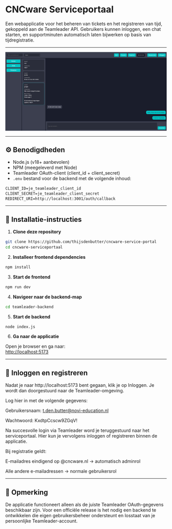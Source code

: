 # CNCware Serviceportaal

Een webapplicatie voor het beheren van tickets en het registreren van tijd, gekoppeld aan de Teamleader API. Gebruikers kunnen inloggen, een chat starten, en supportminuten automatisch laten bijwerken op basis van tijdregistratie.

---

![Screenshot van de chatinterface](./src/assets/screenshot-chats.png)

---

## ⚙️ Benodigdheden

- Node.js (v18+ aanbevolen)
- NPM (meegeleverd met Node)
- Teamleader OAuth-client (client_id + client_secret)
- `.env` bestand voor de backend met de volgende inhoud:

```env
CLIENT_ID=je_teamleader_client_id
CLIENT_SECRET=je_teamleader_client_secret
REDIRECT_URI=http://localhost:3001/auth/callback
```

---

## 🚀 Installatie-instructies

1. **Clone deze repository**

```bash
git clone https://github.com/thijsdenbutter/cncware-service-portal
cd cncware-serviceportaal
```

2. **Installeer frontend dependencies**

```bash
npm install
```

3. **Start de frontend**

```bash
npm run dev
```

4. **Navigeer naar de backend-map**

```bash
cd teamleader-backend
```

5. **Start de backend**

```bash
node index.js
```

6. **Ga naar de applicatie**

Open je browser en ga naar:  
[http://localhost:5173](http://localhost:5173)

---

## 🔐 Inloggen en registreren

Nadat je naar http://localhost:5173 bent gegaan, klik je op Inloggen. Je wordt dan doorgestuurd naar de Teamleader-omgeving.

Log hier in met de volgende gegevens:

Gebruikersnaam: t.den.butter@novi-education.nl

Wachtwoord: KxdtpCcscw9ZGqV!

Na succesvolle login via Teamleader word je teruggestuurd naar het serviceportaal. Hier kun je vervolgens inloggen of registreren binnen de applicatie.

Bij registratie geldt:

E-mailadres eindigend op @cncware.nl → automatisch adminrol

Alle andere e-mailadressen → normale gebruikersrol





---

## 📌 Opmerking

De applicatie functioneert alleen als de juiste Teamleader OAuth-gegevens beschikbaar zijn. Voor een officiële release is het nodig een backend te ontwikkelen die eigen gebruikersbeheer ondersteunt en losstaat van je persoonlijke Teamleader-account.

